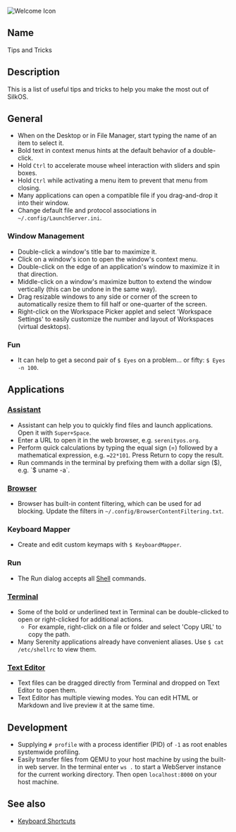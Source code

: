 ![Welcome Icon](/res/icons/32x32/app-welcome.png)

## Name

Tips and Tricks

## Description

This is a list of useful tips and tricks to help you make the most out of SilkOS.

## General

-   When on the Desktop or in File Manager, start typing the name of an item to select it.
-   Bold text in context menus hints at the default behavior of a double-click.
-   Hold `Ctrl` to accelerate mouse wheel interaction with sliders and spin boxes.
-   Hold `Ctrl` while activating a menu item to prevent that menu from closing.
-   Many applications can open a compatible file if you drag-and-drop it into their window.
-   Change default file and protocol associations in `~/.config/LaunchServer.ini`.

### Window Management

-   Double-click a window's title bar to maximize it.
-   Click on a window's icon to open the window's context menu.
-   Double-click on the edge of an application's window to maximize it in that direction.
-   Middle-click on a window's maximize button to extend the window vertically (this can be undone in the same way).
-   Drag resizable windows to any side or corner of the screen to automatically resize them to fill half or one-quarter of the screen.
-   Right-click on the Workspace Picker applet and select 'Workspace Settings' to easily customize the number and layout of Workspaces (virtual desktops).

### Fun

-   It can help to get a second pair of `$ Eyes` on a problem… or fifty: `$ Eyes -n 100`.

## Applications

### [Assistant](help://man/1/Applications/Assistant)

-   Assistant can help you to quickly find files and launch applications. Open it with `Super+Space`.
-   Enter a URL to open it in the web browser, e.g. `serenityos.org`.
-   Perform quick calculations by typing the equal sign (=) followed by a mathematical expression, e.g. `=22*101`. Press Return to copy the result.
-   Run commands in the terminal by prefixing them with a dollar sign ($), e.g. `$ uname -a`.

### [Browser](help://man/1/Applications/Browser)

-   Browser has built-in content filtering, which can be used for ad blocking. Update the filters in `~/.config/BrowserContentFiltering.txt`.

### Keyboard Mapper

-   Create and edit custom keymaps with `$ KeyboardMapper`.

### Run

-   The Run dialog accepts all [Shell](help://man/5/Shell) commands.

### [Terminal](help://man/1/Applications/Terminal)

-   Some of the bold or underlined text in Terminal can be double-clicked to open or right-clicked for additional actions.
    -   For example, right-click on a file or folder and select 'Copy URL' to copy the path.
-   Many Serenity applications already have convenient aliases. Use `$ cat /etc/shellrc` to view them.

### [Text Editor](help://man/1/Applications/TextEditor)

-   Text files can be dragged directly from Terminal and dropped on Text Editor to open them.
-   Text Editor has multiple viewing modes. You can edit HTML or Markdown and live preview it at the same time.

## Development

-   Supplying `# profile` with a process identifier (PID) of `-1` as root enables systemwide profiling.
-   Easily transfer files from QEMU to your host machine by using the built-in web server. In the terminal enter `ws .` to start a WebServer instance for the current working directory. Then open `localhost:8000` on your host machine.

## See also

-   [Keyboard Shortcuts](help://man/7/KeyboardShortcuts)
